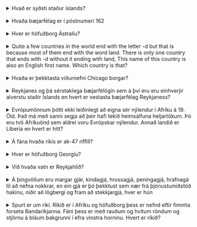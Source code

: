 <details>
<summary>Hvað er syðsti staður íslands?</summary>
Sutrsey Valdi
</details>
<br>
<details>
<summary>Hvaða bæjarfélag er í póstnumeri 162</summary>
Kjalarnes Valdi
</details>
<br>
<details>
<summary>Hver er höfuðborg Ástralíu?</summary>
Canberra Valdi
</details>
<br>
<details>
<summary>Quite a few countries in the world end with the letter -d but that is because most of them end with the word land. There is only one country that ends with -d without it ending with land, This name of this country is also an  English first name. Which country is that?</summary>
Chad Danni?
</details>
<br>
<details>
<summary>Hvaða er þekktasta viðurnefni Chicago borgar?</summary>
Windy City Halli
</details>
<br>
<details>
<summary>Reykjanes og þá sérstaklega bæjarfélögin sem á því eru eru einhverjir alverstu staðir Íslands en hvert er vestasta bæjarfélag Reykjaness?</summary>
Sandgerði/Suðurnesjabær Jói
</details>
<br>
<details>
<summary>Evrópumönnum þótti ekki leiðinlegt að eigna sér nýlendur í Afríku á 19. Öld. Það má með sanni segja að þeir hafi tekið heimsálfuna heljartökum. Þó eru tvö Afríkuönd sem aldrei voru Evrópskar nýlendur. Annað landið er Líbería en hvert er hitt?</summary>
Ethiopía Jói
</details>
<br>
<details>
<summary>Á fána hvaða ríkis er ak-47 riffill?</summary>
Mozambique Jói
</details>
<br>
<details>
<summary>Hver er höfuðborg Georgíu?</summary>
Tbilisi Jói
</details>
<br>
<details>
<summary>Við hvaða vatn er Reykjahlíð?</summary>
Mývatn Halli
</details>
<br>
<details>
<summary>Á þingvöllum eru margar gjár, kindagjá, hrossagjá, peningagjá, hrafnagá til að nefna nokkrar, en ein gjá er þó þekktust sem nær frá þjónustumiðstöð hakinu, niðir að lögbergi og fram að stekkjargjá, hver er hún</summary>
Almannagjá Halli
</details>
<br>
<details>
<summary>Spurt er um ríki. Ríkið er í Afríku og höfuðborg þess er nefnd eftir fimmta forseta Bandaríkjanna. Fáni þess er með rauðum og hvítum röndum og stjörnu á bláum bakgrunni í efra vinstra horninu. Hvert er ríkið?</summary>
Líbería Hófí og Sebastian
</details>
<br>